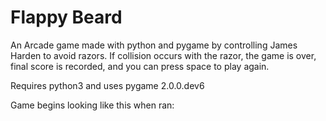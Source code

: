 # Flappy Beard
An Arcade game made with python and pygame by controlling James Harden to avoid razors. If collision occurs with the razor, the game is over, final score is recorded, and you can press space to play again. 

Requires python3 and uses pygame 2.0.0.dev6 

Game begins looking like this when ran: 

